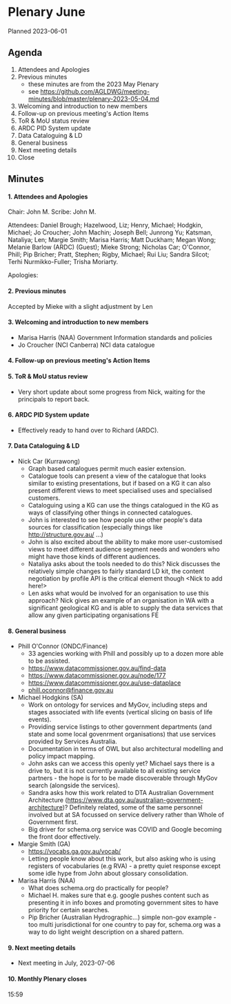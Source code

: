 # Plenary June

Planned 2023-06-01

## Agenda

1. Attendees and Apologies
2. Previous minutes
    * these minutes are from the 2023 May Plenary
    * see <https://github.com/AGLDWG/meeting-minutes/blob/master/plenary-2023-05-04.md>
3. Welcoming and introduction to new members
4. Follow-up on previous meeting's Action Items
5. ToR & MoU status review
6. ARDC PID System update
7. Data Cataloguing & LD
8. General business
9. Next meeting details
10. Close 
## Minutes
#### 1. Attendees and Apologies

Chair:  John M.
Scribe:  John M.

Attendees: Daniel Brough; Hazelwood, Liz; Henry, Michael; Hodgkin, Michael; Jo Croucher; John Machin; Joseph Bell; Junrong Yu; Katsman, Nataliya; Len; Margie Smith; Marisa Harris; Matt Duckham; Megan Wong; Melanie Barlow (ARDC) (Guest); Mieke Strong; Nicholas Car; O'Connor, Phill; Pip Bricher; Pratt, Stephen; Rigby, Michael; Rui Liu; Sandra Silcot; Terhi Nurmikko-Fuller; Trisha Moriarty.

Apologies: 

#### 2. Previous minutes
Accepted by Mieke with a slight adjustment by Len

#### 3. Welcoming and introduction to new members
* Marisa Harris (NAA) Government Information standards and policies
* Jo Croucher (NCI Canberra) NCI data catalogue

#### 4. Follow-up on previous meeting's Action Items

#### 5. ToR & MoU status review
* Very short update about some progress from Nick, waiting for the principals to report back.

#### 6. ARDC PID System update
* Effectively ready to hand over to Richard (ARDC).

#### 7. Data Cataloguing & LD
* Nick Car (Kurrawong)
   * Graph based catalogues permit much easier extension.
   * Catalogue tools can present a view of the catalogue that looks similar to existing presentations, but if based on a KG it can also present different views to meet specialised uses and specialised customers.
   * Cataloguing using a KG can use the things catalogued in the KG as ways of classifying other things in connected catalogues.
   * John is interested to see how people use other people's data sources for classification (especially things like http://structure.gov.au/ ...)
   * John is also excited about the ability to make more user-customised views to meet different audience segment needs and wonders who might have those kinds of different audiences.
   * Nataliya asks about the tools needed to do this? Nick discusses the relatively simple changes to fairly standard LD kit, the content negotiation by profile API is the critical element though <Nick to add here!>
   * Len asks what would be involved for an organisation to use this approach? Nick gives an example of an organisation in WA with a significant geological KG and is able to supply the data services that allow any given participating organisations FE     

#### 8. General business 
* Phill O'Connor (ONDC/Finance)
   * 33 agencies working with Phill and possibly up to a dozen more able to be assisted.
   * https://www.datacommissioner.gov.au/find-data
   * https://www.datacommissioner.gov.au/node/177
   * https://www.datacommissioner.gov.au/use-dataplace
   * phill.oconnor@finance.gov.au
 * Michael Hodgkins (SA) 
   * Work on ontology for services and MyGov, including steps and stages associated with life events (vertical slicing on basis of life events).
   * Providing service listings to other government departments (and state and some local govenrment organisations) that use services provided by Services Australia.
   * Documentation in terms of OWL but also architectural modelling and policy impact mapping.
   * John asks can we access this openly yet? Michael says there is a drive to, but it is not currently available to all existing service partners - the hope is for to be made discoverable through MyGov search (alongside the services).
   * Sandra asks how this work related to DTA Australian Government Architecture (https://www.dta.gov.au/australian-government-architecture)? Definitely related, some of the same personnel involved but at SA focussed on service delivery rather than Whole of Government first.
   * Big driver for schema.org service was COVID and Google becoming the front door effectively.
 * Margie Smith (GA)
   * https://vocabs.ga.gov.au/vocab/
   * Letting people know about this work, but also asking who is using registers of vocabularies (e.g RVA) - a pretty quiet response except some idle hype from John about glossary consolidation.
* Marisa Harris (NAA)
   * What does schema.org do practically for people?
   * Michael H. makes sure that e.g. google pushes content such as presenting it in info boxes and promoting government sites to have priority for certain searches.
   * Pip Bricher (Australian Hydrographic...) simple non-gov example - too multi jurisdictional for one country to pay for, schema.org was a way to do light weight description on a shared pattern.

#### 9. Next meeting details
* Next meeting in July, 2023-07-06

#### 10. Monthly Plenary closes
15:59
